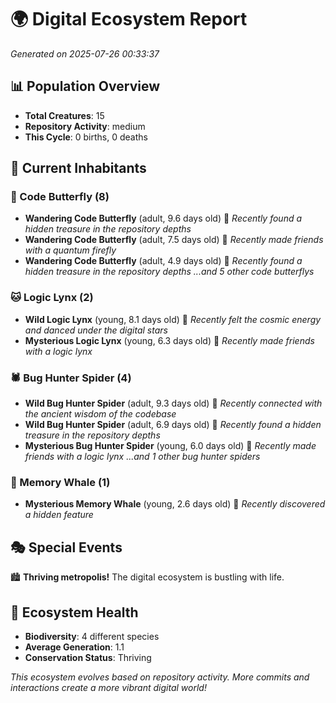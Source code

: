 # 🌍 Digital Ecosystem Report
*Generated on 2025-07-26 00:33:37*

## 📊 Population Overview
- **Total Creatures**: 15
- **Repository Activity**: medium
- **This Cycle**: 0 births, 0 deaths

## 👥 Current Inhabitants

### 🦋 Code Butterfly (8)
- **Wandering Code Butterfly** (adult, 9.6 days old) 💛
  *Recently found a hidden treasure in the repository depths*
- **Wandering Code Butterfly** (adult, 7.5 days old) 💚
  *Recently made friends with a quantum firefly*
- **Wandering Code Butterfly** (adult, 4.9 days old) 💚
  *Recently found a hidden treasure in the repository depths*
  *...and 5 other code butterflys*

### 🐱 Logic Lynx (2)
- **Wild Logic Lynx** (young, 8.1 days old) 💚
  *Recently felt the cosmic energy and danced under the digital stars*
- **Mysterious Logic Lynx** (young, 6.3 days old) 💚
  *Recently made friends with a logic lynx*

### 🕷️ Bug Hunter Spider (4)
- **Wild Bug Hunter Spider** (adult, 9.3 days old) 💛
  *Recently connected with the ancient wisdom of the codebase*
- **Wild Bug Hunter Spider** (adult, 6.9 days old) 💚
  *Recently found a hidden treasure in the repository depths*
- **Mysterious Bug Hunter Spider** (young, 6.0 days old) 💚
  *Recently made friends with a logic lynx*
  *...and 1 other bug hunter spiders*

### 🐋 Memory Whale (1)
- **Mysterious Memory Whale** (young, 2.6 days old) 💚
  *Recently discovered a hidden feature*

## 🎭 Special Events

🏙️ **Thriving metropolis!** The digital ecosystem is bustling with life.

## 🔬 Ecosystem Health
- **Biodiversity**: 4 different species
- **Average Generation**: 1.1
- **Conservation Status**: Thriving

*This ecosystem evolves based on repository activity. More commits and interactions create a more vibrant digital world!*
